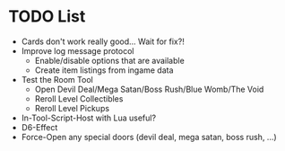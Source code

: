 # TODO List

- Cards don't work really good... Wait for fix?!
- Improve log message protocol
	- Enable/disable options that are available
  - Create item listings from ingame data
- Test the Room Tool
	- Open Devil Deal/Mega Satan/Boss Rush/Blue Womb/The Void
	- Reroll Level Collectibles
	- Reroll Level Pickups
- In-Tool-Script-Host with Lua useful?
- D6-Effect
- Force-Open any special doors (devil deal, mega satan, boss rush, ...)
